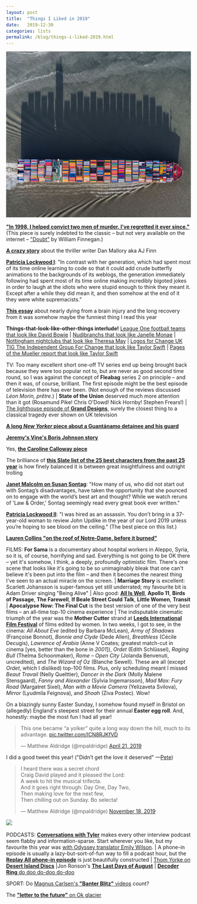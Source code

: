 ```yaml
---
layout: post
title:  "Things I Liked in 2019"
date:   2019-12-30
categories: lists
permalink: /blog/things-i-liked-2019.html
---
```


[![](../assets/img/2019-aerial.jpg)](https://kottke.org/19/07/abstract-aerial-art)

**["In 1998, I helped convict two men of murder. I’ve regretted it ever since."](https://slate.com/news-and-politics/2019/03/juror-revisits-murder-trial-20-years-later.html)** (This piece is surely indebted to the classic – but not very available on the internet – ["Doubt"](https://www.newyorker.com/magazine/1994/01/31/doubt-3) by William Finnegan.)

**[A crazy story](https://www.newyorker.com/magazine/2019/02/11/a-suspense-novelists-trail-of-deceptions)** about the thriller writer Dan Mallory aka AJ Finn

**[Patricia Lockwood I](https://www.lrb.co.uk/the-paper/v41/n04/patricia-lockwood/the-communal-mind)**: "In contrast with her generation, which had spent most of its time online learning to code so that it could add crude butterfly animations to the backgrounds of its weblogs, the generation immediately following had spent most of its time online making incredibly bigoted jokes in order to laugh at the idiots who were stupid enough to think they meant it. Except after a while they did mean it, and then somehow at the end of it they were white supremacists." 

**[This essay](https://deadspin.com/the-night-the-lights-went-out-1834298070)** about nearly dying from a brain injury and the long recovery from it was somehow maybe the funniest thing I read this year

**Things-that-look-like-other-things interlude!** [League One football teams that look like David Bowie](https://twitter.com/HannahAlOthman/status/1122954195324342273) \| [Nudibranchs that look like Janelle Monae](https://twitter.com/thomaspoptart/status/1121068374526574592) \| [Nottingham nightclubs that look like Theresa May](https://twitter.com/LilyAdlingt0n/status/1134210523472564246) \| [Logos for Change UK TIG The Independent Group For Change that look like Taylor Swift](https://twitter.com/flashboy/status/1120648812538793985) \| [Pages of the Mueller report that look like Taylor Swift](https://twitter.com/ohcauseshesdead/status/1119050035474264065)

TV: Too many excellent short one-off TV series end up being brought back because they were too popular not to, but are never as good second time round, so I was against the concept of **Fleabag** series 2 on principle – and then it was, of course, brilliant. The first episode might be the best episode of television there has ever been. (Not enough of the reviews discussed *Léon Morin, prêtre*.) \| **State of the Union** deserved much more attention than it got (Rosamund Pike! Chris O'Dowd! Nick Hornby! Stephen Frears!) \| [The lighthouse episode of **Grand Designs**](https://www.channel4.com/programmes/grand-designs/on-demand/62456-002), surely the closest thing to a classical tragedy ever shown on UK television 

**[A long *New Yorker* piece about a Guantánamo detainee and his guard](https://www.newyorker.com/magazine/2019/04/22/guantanamos-darkest-secret)**

**[Jeremy's Vine's Boris Johnson story](https://www.facebook.com/1691455784407633/posts/2449074521979085/)**

Yes, **[the Caroline Calloway piece](https://www.thecut.com/2019/09/the-story-of-caroline-calloway-and-her-ghostwriter-natalie.html)**

The brilliance of **[this Slate list of the 25 best characters from the past 25 year](https://slate.com/culture/2019/08/most-important-characters-movies-tv-books-21st-century.html)** is how finely balanced it is between great insightfulness and outright trolling

**[Janet Malcolm on Susan Sontag](https://www.newyorker.com/magazine/2019/09/23/susan-sontag-and-the-unholy-practice-of-biography)**: "How many of us, who did not start out with Sontag’s disadvantages, have taken the opportunity that she pounced on to engage with the world’s best art and thought? While we watch reruns of 'Law & Order,' Sontag seemingly read every great book ever written."

**[Patricia Lockwood II](https://www.lrb.co.uk/the-paper/v41/n19/patricia-lockwood/malfunctioning-sex-robot)**: "I was hired as an assassin. You don’t bring in a 37-year-old woman to review John Updike in the year of our Lord 2019 unless you’re hoping to see blood on the ceiling." (The best piece on this list.)

**[Lauren Collins "on the roof of Notre-Dame, before it burned"](https://www.newyorker.com/news/dispatch/on-the-roof-of-notre-dame-before-it-burned)**

FILMS: **For Sama** is a documentary about hospital workers in Aleppo, Syria, so it is, of course, horrifying and sad. Everything is not going to be OK there – yet it's somehow, I think, a deeply, profoundly optimistic film. There's one scene that looks like it's going to be so unimaginably bleak that one can't believe it's been put into the film – and then it becomes the nearest thing I've seen to an actual miracle on the screen. \| **Marriage Story** is excellent: Scarlett Johansson is super-famous yet still underrated; my favourite bit is Adam Driver singing "Being Alive" \| Also good: [**All Is Well**](https://www.netflix.com/title/81030855), **Apollo 11**, **Birds of Passage**, **The Farewell**, **If Beale Street Could Talk**, **Little Women**, **Transit** \| **Apocalypse Now: The Final Cut** is the best version of one of the very best films – an all-time top-10 cinema experience \| The indisputable cinematic triumph of the year was the **Mother Cutter** strand at [**Leeds International Film Festival**](https://www.leedsfilm.com/media/7055/liff-2019-guide-low-res.pdf) of films edited by women. In two weeks, I got to see, in the cinema: *All About Eve* (edited by Barbara McLean), *Army of Shadows* (Françoise Bonnot), *Bonnie and Clyde* (Dede Allen), *Breathless* (Cécile Decugis), *Lawrence of Arabia* (Anne V Coates; greatest match-cut in cinema [yes, better than the bone in *2001*]), *Ordet* (Edith Schlüssel), *Raging Bull* (Thelma Schoonmaker), *Rome – Open City* (Jolanda Benvenuti, uncredited), and *The Wizard of Oz* (Blanche Sewell). These are all (except *Ordet*, which I disliked) top-100 films. Plus, only scheduling meant I missed *Beaut Travail* (Nelly Quelttier), *Dancer in the Dark* (Molly Malene Stensgaard), *Fanny and Alexander* (Sylvia Ingemarsson), *Mad Max: Fury Road* (Margatret Sixel), *Man with a Movie Camera* (Yelizaveta Svilova), *Mirror* (Lyudmila Feignova), and *Shoah* (Ziva Postec). Wow!

On a blazingly sunny Easter Sunday, I somehow found myself in Bristol on (allegedly) England's steepest street for their annual **Easter egg roll**. And, honestly: maybe the most fun I had all year!

<blockquote class="twitter-tweet" data-conversation="none"><p lang="en" dir="ltr">This one became “a yolker” quite a long way down the hill, much to its advantage. <a href="https://t.co/ICN8RJKfVD">pic.twitter.com/ICN8RJKfVD</a></p>&mdash; Matthew Aldridge (@mpaldridge) <a href="https://twitter.com/mpaldridge/status/1119940293585985536?ref_src=twsrc%5Etfw">April 21, 2019</a></blockquote> <script async src="https://platform.twitter.com/widgets.js" charset="utf-8"></script>

I did a good tweet this year! ("Didn’t get the love it deserved" —[Pete](https://twitter.com/PeteNewbon/status/1212166263826518016))

<blockquote class="twitter-tweet"><p lang="en" dir="ltr">I heard there was a secret chord<br>Craig David played and it pleased the Lord:<br>A week to hit the musical trifecta.<br>And it goes right through: Day One, Day Two,<br>Then making love for the next few,<br>Then chilling out on Sunday. Bo selecta!</p>&mdash; Matthew Aldridge (@mpaldridge) <a href="https://twitter.com/mpaldridge/status/1196522547527012352?ref_src=twsrc%5Etfw">November 18, 2019</a></blockquote> <script async src="https://platform.twitter.com/widgets.js" charset="utf-8"></script>

![](https://c.tenor.com/oNmVQ56FSMkAAAAC/rabbit-funny.gif)

PODCASTS: [**Conversations with Tyler**](https://conversationswithtyler.com/) makes every other interview podcast seem flabby and information-sparse. Start wherever you like, but my favourite this year was [with Odyssey translator Emily Wilson](https://conversationswithtyler.com/episodes/emily-wilson/). \| A phone-in episode is usually a lazy-but-sort-of-fun way to fill a podcast hour, but the [**Replay All phone-in episode**](https://gimletmedia.com/shows/reply-all/5whgo2) is just beautifully constructed \| [Thom Yorke on **Desert Island Discs**](https://www.bbc.co.uk/programmes/m0008qg3) \|Jon Ronson's [**The Last Days of August**](https://play.acast.com/s/thebutterflyeffectwithjonronson) \| [**Decoder Ring** do doo do-doo do-doo](https://slate.com/culture/2019/02/decoder-ring-explores-the-multidecade-history-of-the-song-baby-shark-and-the-youtube-economy-that-made-it-a-hit.html)

SPORT: Do [Magnus Carlsen's **"Banter Blitz"** videos](https://www.youtube.com/playlist?list=PLPPwfZWUJmsWV0Z-QtYDbmdfaDjknaqN2) count?

The [**"letter to the future"** on Ok glacier](https://en.wikipedia.org/wiki/Okj%C3%B6kull)

<!--
Rosner Trump McDs
Stephen Bush Corbyn book review


Nancy Fourth Wall https://twitter.com/SluggoIsLit/status/1086890915145437184

Egg Roll
Everest queue photo https://pbs.twimg.com/media/D7XioHDXoAMEdkU.jpg
https://twitter.com/IcelandicEcon/status/1152095628421423104
https://kottke.org/19/07/abstract-aerial-art
Banterblitz
Bunny jumping into bin
Good tweet by me https://twitter.com/mpaldridge/status/1196522547527012352  https://twitter.com/PeteNewbon/status/1212166263826518016

Fleabag
State of the Union
Grand designs 19:6

Reply all phone in march
Baby Shark Decoder Ring
Last Days of August
Tyler
Thom Yorke’s DID

Wimbledon/CWC
Sco Eng rugby
Ashes 3

Shaw, And So

Old: Chagall, Hogs/Hogs
-->

